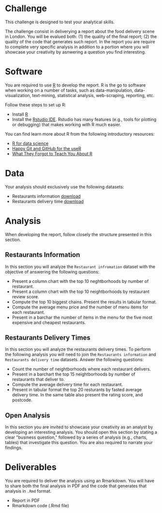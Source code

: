 # Challenge

This challenge is designed to test your analytical skills.  

The challenge consist in deliverying a report about the food delivery scene in London. You will be evalued both: (1) the quality of the final report; (2) the quality of the code that generates such report. In the report you are require to complete very specific analysis in addition to a portion where you will showcase your creativity by asnwering a question you find interesting.  

# Software

You are required to use [R](https://www.r-project.org/about.html) to develop the report. R is the go to software when working on a number of tasks, such as data-manipulation, data-visualization, text-mining, statistical analysis, web-scraping, reporting, etc.

Follow these steps to set up R:

- Install [R](https://www.r-project.org)
- Install the [Rstudio IDE](https://www.rstudio.com). Rstudio has many features (e.g., tools for plotting or debugging) that makes working with R much easier. 

You can find learn more about R from the following introductory resources:  

- [R for data science](https://r4ds.had.co.nz)
- [Happy Git and GitHub for the useR](https://happygitwithr.com/index.html)
- [What They Forgot to Teach You About R](https://rstats.wtf)

# Data

Your analysis should exclusively use the following datasets:

- Restaurants information [download](data/resturants-mibe.rds)
- Restaurants delivery time [download](data/delivery-mibe.rds)

# Analysis

When developing the report, follow closely the structure presented in this section.

## Restaurants Information

In this section you will analyze the `Restaurant infromation` dataset with the objective of answering the following questions:  

- Present a column chart with the top 10 neghtborhoods by number of restaurant.
- Present a column chart with the top 10 neightborhoods by restaurant review score.
- Compute the top 10 biggest chains. Present the results in tabular format.
- Compute the average menu price and the number of menu items for each restaurant.
- Present in a barchar the number of items in the menu for the five most expensive and cheapest restaurants.

## Restaurants Delivery Times

In this section you will analyze the restaurants delivery times. To perform the following analysis you will need to join the `Restaurants information` and `Restaurants delivery time` datasets. Answer the following questions:  

- Count the number of neightborhoods where each restaurant delivers.
- Present in a barchart the top 15 neightborhoods by number of restaurants that deliver to.
- Compute the average delivery time for each restaurant.
- Present in tabular format the top 20 resturants by fasted average delivery time. In the same table also present the rating score, and postcode.

## Open Analysis

In this section you are invited to showcase your creativity as an analyst by developing an interesting analysis. You should open this section by stating a clear "business question," followed by a series of analysis (e.g., charts, tables) that investigate this question. You are also required to narrate your findings.


# Deliverables

You are required to deliver the analysis using an Rmarkdown. You will have to share both the final analysis in PDF and the code that generates that analysis in `.Rmd` format.

- Report in PDF
- Rmarkdown code (.Rmd file)